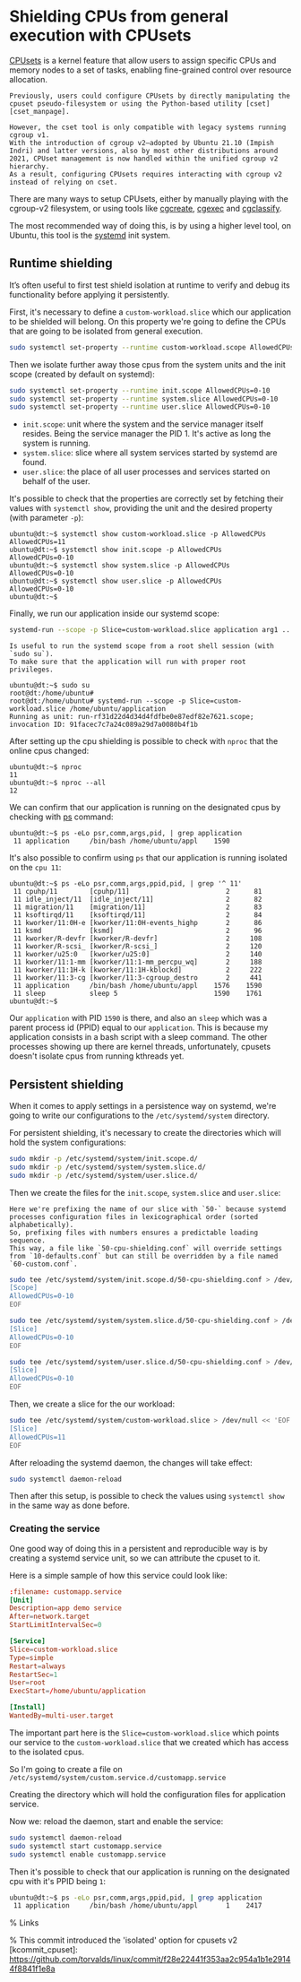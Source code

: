 # Shielding CPUs from general execution with CPUsets

[CPUsets][kdocs_cpusets_v2] is a kernel feature that allow users to assign specific CPUs and memory nodes to a set of tasks, enabling fine-grained control over resource allocation.

```{warning}
Previously, users could configure CPUsets by directly manipulating the cpuset pseudo-filesystem or using the Python-based utility [cset][cset_manpage].

However, the cset tool is only compatible with legacy systems running cgroup v1.
With the introduction of cgroup v2—adopted by Ubuntu 21.10 (Impish Indri) and latter versions, also by most other distributions around 2021, CPUset management is now handled within the unified cgroup v2 hierarchy.
As a result, configuring CPUsets requires interacting with cgroup v2 instead of relying on cset.
```

There are many ways to setup CPUsets, either by manually playing with the cgroup-v2 filesystem, or using tools like [cgcreate][manpage_cgcreate], [cgexec][manpage_cgexec] and [cgclassify][manpage_cgclassify].

The most recommended way of doing this, is by using a higher level tool, on Ubuntu, this tool is the [systemd][systemd.io] init system.

## Runtime shielding

It’s often useful to first test shield isolation at runtime to verify and debug its functionality before applying it persistently.

First, it's necessary to define a `custom-workload.slice` which our application to be shielded will belong.
On this property we're going to define the CPUs that are going to be isolated from general execution.

```bash
sudo systemctl set-property --runtime custom-workload.scope AllowedCPUs=11
```

Then we isolate further away those cpus from the system units and the init scope (created by default on systemd):
```bash
sudo systemctl set-property --runtime init.scope AllowedCPUs=0-10
sudo systemctl set-property --runtime system.slice AllowedCPUs=0-10
sudo systemctl set-property --runtime user.slice AllowedCPUs=0-10
```

- `init.scope`: unit where the system and the service manager itself resides.
Being the service manager the PID 1. It's active as long the system is running.
- `system.slice`: slice where all system services started by systemd are found.
- `user.slice`: the place of all user processes and services started on behalf of the user.

It's possible to check that the properties are correctly set by fetching their values with `systemctl show`, providing the unit and the desired property (with parameter `-p`):

```console
ubuntu@dt:~$ systemctl show custom-workload.slice -p AllowedCPUs
AllowedCPUs=11
ubuntu@dt:~$ systemctl show init.scope -p AllowedCPUs
AllowedCPUs=0-10
ubuntu@dt:~$ systemctl show system.slice -p AllowedCPUs
AllowedCPUs=0-10
ubuntu@dt:~$ systemctl show user.slice -p AllowedCPUs
AllowedCPUs=0-10
ubuntu@dt:~$
```

Finally, we run our application inside our systemd scope:

```bash
systemd-run --scope -p Slice=custom-workload.slice application arg1 ...
```

```{tip}
Is useful to run the systemd scope from a root shell session (with `sudo su`).
To make sure that the application will run with proper root privileges.
```

```console
ubuntu@dt:~$ sudo su
root@dt:/home/ubuntu#
root@dt:/home/ubuntu# systemd-run --scope -p Slice=custom-workload.slice /home/ubuntu/application
Running as unit: run-rf31d22d4d34d4fdfbe0e87edf82e7621.scope; invocation ID: 91facec7c7a24c089a29d7a0080b4f1b
```

After setting up the cpu shielding is possible to check with `nproc` that the online cpus changed:

```console
ubuntu@dt:~$ nproc
11
ubuntu@dt:~$ nproc --all
12
```

We can confirm that our application is running on the designated cpus by checking with [ps][ps_manpage] command:

```console
ubuntu@dt:~$ ps -eLo psr,comm,args,pid, | grep application
 11 application     /bin/bash /home/ubuntu/appl    1590
```

It's also possible to confirm using `ps` that our application is running isolated on the `cpu 11`:

```console
ubuntu@dt:~$ ps -eLo psr,comm,args,ppid,pid, | grep '^ 11'
 11 cpuhp/11        [cpuhp/11]                        2      81
 11 idle_inject/11  [idle_inject/11]                  2      82
 11 migration/11    [migration/11]                    2      83
 11 ksoftirqd/11    [ksoftirqd/11]                    2      84
 11 kworker/11:0H-e [kworker/11:0H-events_highp       2      86
 11 ksmd            [ksmd]                            2      96
 11 kworker/R-devfr [kworker/R-devfr]                 2     108
 11 kworker/R-scsi_ [kworker/R-scsi_]                 2     120
 11 kworker/u25:0   [kworker/u25:0]                   2     140
 11 kworker/11:1-mm [kworker/11:1-mm_percpu_wq]       2     188
 11 kworker/11:1H-k [kworker/11:1H-kblockd]           2     222
 11 kworker/11:3-cg [kworker/11:3-cgroup_destro       2     441
 11 application     /bin/bash /home/ubuntu/appl    1576    1590
 11 sleep           sleep 5                        1590    1761
ubuntu@dt:~$
```

Our `application` with PID `1590` is there, and also an `sleep` which was a parent process id (PPID) equal to our `application`.
This is because my application consists in a bash script with a sleep command.
The other processes showing up there are kernel threads, unfortunately, cpusets doesn't isolate cpus from running kthreads yet.

## Persistent shielding

When it comes to apply settings in a persistence way on systemd, we're going to write our configurations to the `/etc/systemd/system` directory.

For persistent shielding, it's necessary to create the directories which will hold the system configurations:

```bash
sudo mkdir -p /etc/systemd/system/init.scope.d/
sudo mkdir -p /etc/systemd/system/system.slice.d/
sudo mkdir -p /etc/systemd/system/user.slice.d/
```
Then we create the files for the `init.scope`, `system.slice` and `user.slice`:

```{note}
Here we're prefixing the name of our slice with `50-` because systemd processes configuration files in lexicographical order (sorted alphabetically).
So, prefixing files with numbers ensures a predictable loading sequence.
This way, a file like `50-cpu-shielding.conf` will override settings from `10-defaults.conf` but can still be overridden by a file named `60-custom.conf`.
```

```bash
sudo tee /etc/systemd/system/init.scope.d/50-cpu-shielding.conf > /dev/null << 'EOF'
[Scope]
AllowedCPUs=0-10
EOF
```

```bash
sudo tee /etc/systemd/system/system.slice.d/50-cpu-shielding.conf > /dev/null << 'EOF'
[Slice]
AllowedCPUs=0-10
EOF
```

```bash
sudo tee /etc/systemd/system/user.slice.d/50-cpu-shielding.conf > /dev/null << 'EOF'
[Slice]
AllowedCPUs=0-10
EOF
```

Then, we create a slice for the our workload:

```bash
sudo tee /etc/systemd/system/custom-workload.slice > /dev/null << 'EOF'
[Slice]
AllowedCPUs=11
EOF
```

After reloading the systemd daemon, the changes will take effect:
```bash
sudo systemctl daemon-reload
```

Then after this setup, is possible to check the values using `systemctl show` in the same way as done before.

### Creating the service

One good way of doing this in a persistent and reproducible way is by creating a systemd service unit, so we can attribute the cpuset to it.

Here is a simple sample of how this service could look like:
```toml
:filename: customapp.service
[Unit]
Description=app demo service
After=network.target
StartLimitIntervalSec=0

[Service]
Slice=custom-workload.slice
Type=simple
Restart=always
RestartSec=1
User=root
ExecStart=/home/ubuntu/application

[Install]
WantedBy=multi-user.target
```
The important part here is the `Slice=custom-workload.slice` which points our service to the `custom-workload.slice` that we created which has access to the isolated cpus.

So I'm going to create a file on `/etc/systemd/system/custom.service.d/customapp.service`

Creating the directory which will hold the configuration files for application service.

Now we: reload the daemon, start and enable the service:

```bash
sudo systemctl daemon-reload
sudo systemctl start customapp.service
sudo systemctl enable customapp.service
```

Then it's possible to check that our application is running on the designated cpu with it's PPID being `1`:

```bash
ubuntu@dt:~$ ps -eLo psr,comm,args,ppid,pid, | grep application
 11 application     /bin/bash /home/ubuntu/appl       1    2417
```

<!-- ```bash -->
<!-- # for dir in /proc/[0-9]*; do awk '{print $39}' $dir/stat; done  | grep 11 -->
<!-- ``` -->

% Links

[ps_manpage]: https://manpages.ubuntu.com/manpages/noble/man1/ps.1.html

[systemd.io]: https://systemd.io/

[lfdocs_cset]: https://wiki.linuxfoundation.org/realtime/documentation/howto/tools/cpu-partitioning/cset

[cset_src]: https://github.com/SUSE/cpuset

[cset_manpage]: https://manpages.ubuntu.com/manpages/noble/man1/cset.1.html

[kdocs_cpusets_v1]: https://docs.kernel.org/admin-guide/cgroup-v1/cpusets.html

[kdocs_cpusets_v2]: https://docs.kernel.org/admin-guide/cgroup-v2.html#cpuset

[manpage_cpuset]: https://man7.org/linux/man-pages/man7/cpuset.7.html

[manpage_cgcreate]: https://manpages.ubuntu.com/manpages/noble/man1/cgcreate.1.html

[manpage_cgexec]: https://manpages.ubuntu.com/manpages/noble/man1/cgexec.1.html

[manpage_cgclassify]: https://manpages.ubuntu.com/manpages/noble/man1/cgclassify.1.html

[archwiki_cgroups]: https://wiki.archlinux.org/title/Cgroups

% This commit introduced the 'isolated' option for cpusets v2
[kcommit_cpuset]: https://github.com/torvalds/linux/commit/f28e22441f353aa2c954a1b1e29144f8841f1e8a


